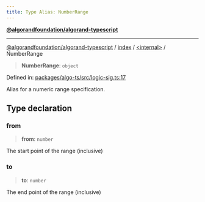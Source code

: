 ```yaml
---
title: Type Alias: NumberRange
---
```


[**@algorandfoundation/algorand-typescript**](../../../README)

***

[@algorandfoundation/algorand-typescript](../../../README) / [index](../../README) / [\<internal\>](../README) / NumberRange



> **NumberRange**: `object`

Defined in: [packages/algo-ts/src/logic-sig.ts:17](https://github.com/algorandfoundation/puya-ts/blob/main/packages/algo-ts/src/logic-sig.ts#L17)

Alias for a numeric range specification.

## Type declaration

### from

> **from**: `number`

The start point of the range (inclusive)

### to

> **to**: `number`

The end point of the range (inclusive)